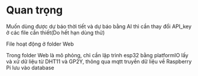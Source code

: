 # Quan trọng

Muốn dùng được dự báo thời tiết và dự báo bằng AI thì cần thay đổi API_key ở các file cần thiết(Do hết hạn dùng thử)

File hoạt động ở folder Web

Trong folder Web là mô phỏng, chỉ cần lập trình esp32 bằng platformIO lấy và xử dữ liệu từ DHT11 và GP2Y, thông qua mqtt truyền dữ liệu về Raspberry Pi lưu vào database
